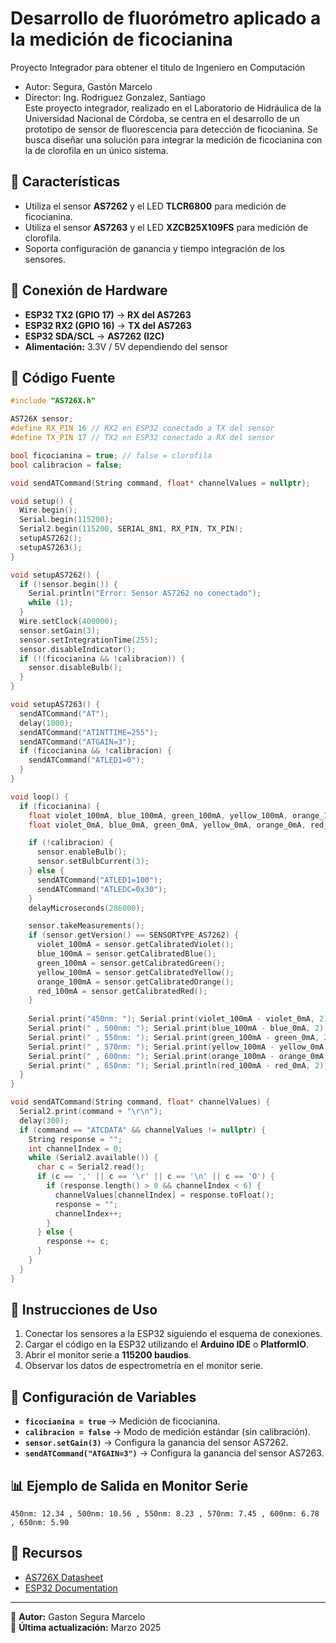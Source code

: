 # Desarrollo de fluorómetro aplicado a la medición de ficocianina
Proyecto Integrador para obtener el título de Ingeniero en Computación  
- Autor: Segura, Gastón Marcelo  
- Director: Ing. Rodriguez Gonzalez, Santiago  
Este proyecto integrador, realizado en el Laboratorio de Hidráulica de la Universidad Nacional de Córdoba, se centra en el desarrollo de un prototipo de sensor de fluorescencia para detección de ficocianina. Se busca diseñar una solución para integrar la medición de ficocianina con la de clorofila en un único sistema.

## 📌 Características
- Utiliza el sensor **AS7262** y el LED **TLCR6800** para medición de ficocianina.
- Utiliza el sensor **AS7263** y el LED **XZCB25X109FS** para medición de clorofila.
- Soporta configuración de ganancia y tiempo integración de los sensores.

## 🔧 Conexión de Hardware
- **ESP32 TX2 (GPIO 17)** → **RX del AS7263**
- **ESP32 RX2 (GPIO 16)** → **TX del AS7263**
- **ESP32 SDA/SCL** → **AS7262 (I2C)**
- **Alimentación:** 3.3V / 5V dependiendo del sensor

## 📜 Código Fuente
```cpp
#include "AS726X.h"

AS726X sensor;
#define RX_PIN 16 // RX2 en ESP32 conectado a TX del sensor
#define TX_PIN 17 // TX2 en ESP32 conectado a RX del sensor

bool ficocianina = true; // false = clorofila
bool calibracion = false;

void sendATCommand(String command, float* channelValues = nullptr);

void setup() {
  Wire.begin();
  Serial.begin(115200);
  Serial2.begin(115200, SERIAL_8N1, RX_PIN, TX_PIN);
  setupAS7262();
  setupAS7263();
}

void setupAS7262() {
  if (!sensor.begin()) {
    Serial.println("Error: Sensor AS7262 no conectado");
    while (1);
  }
  Wire.setClock(400000);
  sensor.setGain(3);
  sensor.setIntegrationTime(255);
  sensor.disableIndicator();
  if (!(ficocianina && !calibracion)) {
    sensor.disableBulb();
  }
}

void setupAS7263() {
  sendATCommand("AT");
  delay(1000);
  sendATCommand("ATINTTIME=255");
  sendATCommand("ATGAIN=3");
  if (ficocianina && !calibracion) {
    sendATCommand("ATLED1=0");
  }
}

void loop() {
  if (ficocianina) {
    float violet_100mA, blue_100mA, green_100mA, yellow_100mA, orange_100mA, red_100mA;
    float violet_0mA, blue_0mA, green_0mA, yellow_0mA, orange_0mA, red_0mA;

    if (!calibracion) {
      sensor.enableBulb();
      sensor.setBulbCurrent(3);
    } else {
      sendATCommand("ATLED1=100");
      sendATCommand("ATLEDC=0x30");
    }
    delayMicroseconds(286000);

    sensor.takeMeasurements();
    if (sensor.getVersion() == SENSORTYPE_AS7262) {
      violet_100mA = sensor.getCalibratedViolet();
      blue_100mA = sensor.getCalibratedBlue();
      green_100mA = sensor.getCalibratedGreen();
      yellow_100mA = sensor.getCalibratedYellow();
      orange_100mA = sensor.getCalibratedOrange();
      red_100mA = sensor.getCalibratedRed();
    }
    
    Serial.print("450nm: "); Serial.print(violet_100mA - violet_0mA, 2);
    Serial.print(" , 500nm: "); Serial.print(blue_100mA - blue_0mA, 2);
    Serial.print(" , 550nm: "); Serial.print(green_100mA - green_0mA, 2);
    Serial.print(" , 570nm: "); Serial.print(yellow_100mA - yellow_0mA, 2);
    Serial.print(" , 600nm: "); Serial.print(orange_100mA - orange_0mA, 2);
    Serial.print(" , 650nm: "); Serial.println(red_100mA - red_0mA, 2);
  }
}

void sendATCommand(String command, float* channelValues) {
  Serial2.print(command + "\r\n");
  delay(300);
  if (command == "ATCDATA" && channelValues != nullptr) {
    String response = "";
    int channelIndex = 0;
    while (Serial2.available()) {
      char c = Serial2.read();
      if (c == ',' || c == '\r' || c == '\n' || c == 'O') {
        if (response.length() > 0 && channelIndex < 6) {
          channelValues[channelIndex] = response.toFloat();
          response = "";
          channelIndex++;
        }
      } else {
        response += c;
      }
    }
  }
}
```

## 🚀 Instrucciones de Uso
1. Conectar los sensores a la ESP32 siguiendo el esquema de conexiones.
2. Cargar el código en la ESP32 utilizando el **Arduino IDE** o **PlatformIO**.
3. Abrir el monitor serie a **115200 baudios**.
4. Observar los datos de espectrometría en el monitor serie.

## 📌 Configuración de Variables
- **`ficocianina = true`** → Medición de ficocianina.
- **`calibracion = false`** → Modo de medición estándar (sin calibración).
- **`sensor.setGain(3)`** → Configura la ganancia del sensor AS7262.
- **`sendATCommand("ATGAIN=3")`** → Configura la ganancia del sensor AS7263.

## 📊 Ejemplo de Salida en Monitor Serie
```
450nm: 12.34 , 500nm: 10.56 , 550nm: 8.23 , 570nm: 7.45 , 600nm: 6.78 , 650nm: 5.90
```

## 🔗 Recursos
- [AS726X Datasheet](https://ams.com/as726x)
- [ESP32 Documentation](https://docs.espressif.com/)

---
📌 **Autor:** Gaston Segura Marcelo  
📅 **Última actualización:** Marzo 2025

